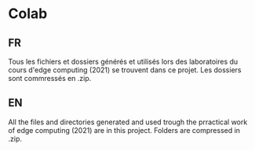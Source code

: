 # Colab
## FR
Tous les fichiers et dossiers générés  et utilisés lors des laboratoires du cours d'edge computing (2021) se trouvent dans ce projet.
Les dossiers sont commressés en .zip.
## EN
All the files and directories generated and used trough the prractical work of edge computing (2021) are in this project.
Folders are compressed in .zip.
